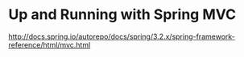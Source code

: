 # Up and Running with Spring MVC


http://docs.spring.io/autorepo/docs/spring/3.2.x/spring-framework-reference/html/mvc.html

